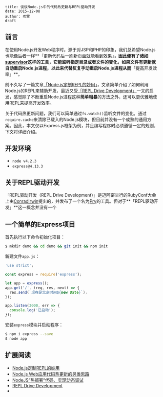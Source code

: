 ```
title: 谈谈Node.js中的代码热更新与REPL驱动开发
date: 2015-12-08
author: 老雷
draft
```

## 前言

在使用Node.js开发Web程序时，源于对JSP和PHP的印象，我们总希望Node.js也能像后者一样**「更新代码后一刷新页面就能看到效果」**，因此便有了诸如[supervisor](https://www.npmjs.com/package/supervisor)这样的工具，它能监听指定目录或者文件的变化，如果文件有更新就自动重启Node.js进程，以此来代替反复手动重启Node.js进程从而**「提高开发效率」**。


前不久写了一篇文章[「Node.js定制REPL的妙用」](http://morning.work/page/2015-10/node_repl_module.html)，文章简单介绍了如何利用Node.js的REPL来辅助开发，最近又受[「REPL Drive Development」](http://tao.logdown.com/posts/166154-repl-drive-development)一文的启发，感觉除了不断重启Node.js进程这种**简单粗暴**的方法之外，还可以更优雅地使用REPL来提高开发效率。

关于代码热更新问题，我们可以简单通过`fs.watch()`监听文件的变化，通过`require.cache`来清除已载入的Node.js模块，但目前并没有一个成熟的通用方案。因此，本文仅以Express.js框架为例，并且编写程序时必须遵循一定的规则，下文将详细介绍。


## 开发环境

+ `node v4.2.3`
+ `express@4.13.3`


## 关于REPL驱动开发

「REPL驱动开发（REPL Drive Development）」是迈阿密举行的RubyConf大会上由[ConradIrwin](http://cirw.in/)提出的，并发布了一个名为[Pry](https://github.com/pry/pry)的工具。但对于**「REPL驱动开发」**这一概念并没有一个


## 一个简单的Express项目

首先执行以下命令初始化项目：

```bash
$ mkdir demo && cd demo && git init && npm init
```

新建文件`app.js`：

```javascript
'use strict';

const express = require('express');

let app = express();
app.get('/', (req, res, next) => {
  res.send(`现在是北京时间${new Date}`);
});

app.listen(3000, err => {
  console.log('已启动');
});
```

安装`express`模块并启动程序：

```bash
$ npm i express --save
$ node app
```



## 扩展阅读

+ [Node.js定制REPL的妙用](http://morning.work/page/2015-10/node_repl_module.html)
+ [Node.js Web应用代码热更新的另类思路](http://fex.baidu.com/blog/2015/05/nodejs-hot-swapping/)
+ [NodeJS”热部署“代码，实现动态调试](http://www.cnblogs.com/CodeGuy/archive/2013/04/27/3043040.html)
+ [REPL Drive Development](http://tao.logdown.com/posts/166154-repl-drive-development)
+ 
